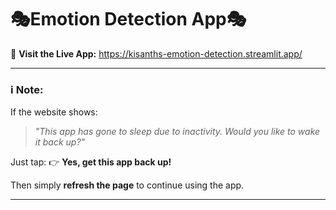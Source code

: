 # 🎭Emotion Detection App🎭

🔗 **Visit the Live App:** <a href="https://kisanths-emotion-detection.streamlit.app/" target="_blank">https://kisanths-emotion-detection.streamlit.app/</a>

---

### ℹ️ Note:

If the website shows:

> *"This app has gone to sleep due to inactivity. Would you like to wake it back up?"*

Just tap:
👉 **Yes, get this app back up!**

Then simply **refresh the page** to continue using the app.

---

